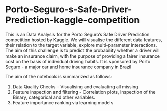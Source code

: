 # Porto-Seguro-s-Safe-Driver-Prediction-kaggle-competition
This is an Data Analysis for the Porto Seguro’s Safe Driver Prediction competition hosted by Kaggle. We will visualise the different data features, their relation to the target variable, explore multi-parameter interactions.
The aim of this challenge is to predict the probability whether a driver will make an insurance claim, with the purpose of providing a fairer insurance cost on the basis of individual driving habits. It is sponsored by Porto Seguro - a major car and home insurance company in Brazil

The aim of the notebook is summarized as follows:
1. Data Quality Checks - Visualising and evaluating all missing
2. Feature inspection and filtering - Correlation plots, Inspection of the Binary, categorical and other variables.
3. Feature importance ranking via learning models
